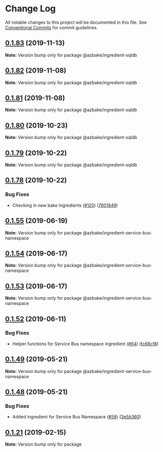 # Change Log

All notable changes to this project will be documented in this file.
See [Conventional Commits](https://conventionalcommits.org) for commit guidelines.

## [0.1.83](https://github.com/HomecareHomebase/azure-bake/compare/v0.1.82...v0.1.83) (2019-11-13)

**Note:** Version bump only for package @azbake/ingredient-sqldb





## [0.1.82](https://github.com/HomecareHomebase/azure-bake/compare/v0.1.81...v0.1.82) (2019-11-08)

**Note:** Version bump only for package @azbake/ingredient-sqldb





## [0.1.81](https://github.com/HomecareHomebase/azure-bake/compare/v0.1.80...v0.1.81) (2019-11-08)

**Note:** Version bump only for package @azbake/ingredient-sqldb





## [0.1.80](https://github.com/HomecareHomebase/azure-bake/compare/v0.1.79...v0.1.80) (2019-10-23)

**Note:** Version bump only for package @azbake/ingredient-sqldb





## [0.1.79](https://github.com/HomecareHomebase/azure-bake/compare/v0.1.78...v0.1.79) (2019-10-22)

**Note:** Version bump only for package @azbake/ingredient-sqldb





## [0.1.78](https://github.com/HomecareHomebase/azure-bake/compare/v0.1.77...v0.1.78) (2019-10-22)


### Bug Fixes

* Checking in new bake ingredients ([#120](https://github.com/HomecareHomebase/azure-bake/issues/120)) ([7801849](https://github.com/HomecareHomebase/azure-bake/commit/7801849))





## [0.1.55](https://github.com/HomecareHomebase/azure-bake/compare/v0.1.54...v0.1.55) (2019-06-19)

**Note:** Version bump only for package @azbake/ingredient-service-bus-namespace





## [0.1.54](https://github.com/HomecareHomebase/azure-bake/compare/v0.1.53...v0.1.54) (2019-06-17)

**Note:** Version bump only for package @azbake/ingredient-service-bus-namespace





## [0.1.53](https://github.com/HomecareHomebase/azure-bake/compare/v0.1.52...v0.1.53) (2019-06-17)

**Note:** Version bump only for package @azbake/ingredient-service-bus-namespace





## [0.1.52](https://github.com/HomecareHomebase/azure-bake/compare/v0.1.51...v0.1.52) (2019-06-11)


### Bug Fixes

* Helper functions for Service Bus namespace ingredient ([#64](https://github.com/HomecareHomebase/azure-bake/issues/64)) ([fc68cf8](https://github.com/HomecareHomebase/azure-bake/commit/fc68cf8))





## [0.1.49](https://github.com/HomecareHomebase/azure-bake/compare/v0.1.48...v0.1.49) (2019-05-21)

**Note:** Version bump only for package @azbake/ingredient-service-bus-namespace





## [0.1.48](https://github.com/HomecareHomebase/azure-bake/compare/v0.1.47...v0.1.48) (2019-05-21)


### Bug Fixes

* Added ingredient for Service Bus Namespace ([#58](https://github.com/HomecareHomebase/azure-bake/issues/58)) ([3e5b360](https://github.com/HomecareHomebase/azure-bake/commit/3e5b360))






## [0.1.21](https://github.com/csperbeck/azure-bake/compare/v0.1.5...v0.1.21) (2019-02-15)

**Note:** Version bump only for package
